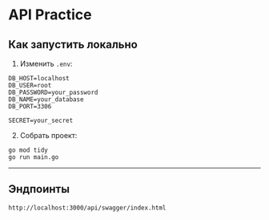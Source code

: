 # API Practice

## Как запустить локально

1. Изменить `.env`:

```
DB_HOST=localhost
DB_USER=root
DB_PASSWORD=your_password
DB_NAME=your_database
DB_PORT=3306

SECRET=your_secret

```


2. Собрать проект:

```
go mod tidy
go run main.go
```

---

## Эндпоинты

```
http://localhost:3000/api/swagger/index.html
```